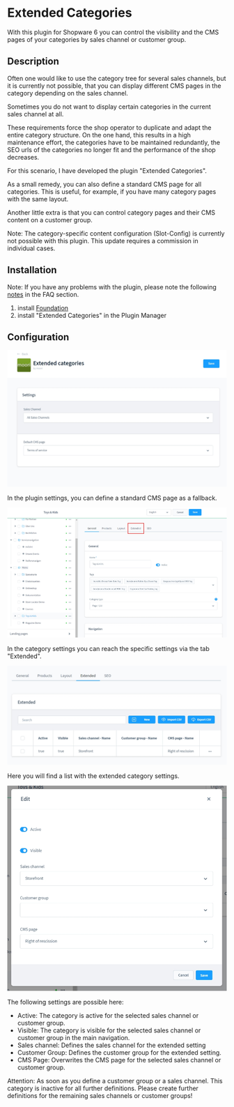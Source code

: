 # Extended Categories

With this plugin for Shopware 6 you can control the visibility and the CMS pages of your categories
by sales channel or customer group.

## Description

Often one would like to use the category tree for several sales channels, but it is currently not possible,
that you can display different CMS pages in the category depending on the sales channel.

Sometimes you do not want to display certain categories in the current sales channel at all.

These requirements force the shop operator to duplicate and adapt the entire category structure.
On the one hand, this results in a high maintenance effort, the categories have to be maintained redundantly,
the SEO urls of the categories no longer fit and the performance of the shop decreases.

For this scenario, I have developed the plugin "Extended Categories".

As a small remedy, you can also define a standard CMS page for all categories. This is
useful, for example, if you have many category pages with the same layout.

Another little extra is that you can control category pages and their CMS content on a customer group.

Note: The category-specific content configuration (Slot-Config) is currently not
possible with this plugin. This update requires a commission in individual cases.

## Installation

Note: If you have any problems with the plugin, please note
the following [notes](../faq.md) in the FAQ section.

1. install
   [Foundation](../MoorlFoundation/index.md)
2. install "Extended Categories" in the Plugin Manager

## Configuration

![](images/ec-01.jpg)

In the plugin settings, you can define a standard CMS page as a fallback.

![](images/ec-02.jpg)

In the category settings you can reach the specific settings via the tab "Extended".

![](images/ec-03.jpg)

Here you will find a list with the extended category settings.

![](images/ec-04.jpg)

The following settings are possible here:

- Active: The category is active for the selected sales channel or customer group.
- Visible: The category is visible for the selected sales channel or customer group in the main navigation.
- Sales channel: Defines the sales channel for the extended setting
- Customer Group: Defines the customer group for the extended setting.
- CMS Page: Overwrites the CMS page for the selected sales channel or customer group.

Attention: As soon as you define a customer group or a sales channel. This category is
inactive for all further definitions. Please create further definitions for the remaining sales channels
or customer groups!
